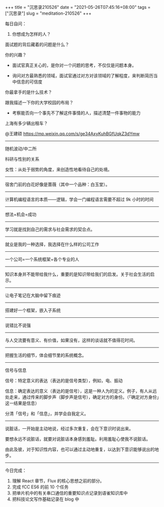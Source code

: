 +++
title = "沉思录210526"
date = "2021-05-26T07:45:16+08:00"
tags = ["沉思录"]
slug = "meditation-210526"
+++

每日自问：

1. 你想成为怎样的人？

面试题的背后藏着的问题是什么？

你的兴趣？

- 面试官真正关心的，是你对一个问题的思考，不仅仅是问题本身。

- 询问对方最熟悉的领域，面试官通过对方对该领域的了解程度，来判断简历当中信息的可信度

你最拿手的是什么技术？

跟我描述一下你的大学校园的布局？

- 考察能否向一个事先不了解这件事情的人，描述清楚一件事物的能力

上海有多少辆出租车？

@王建硕 <https://mp.weixin.qq.com/s/ge34AxyKuhBGfUqkZ3dYmw>

---

随机波动/中二所

科研与性别的关系

女性：从处于弱势的角度，来创造性地看待自己的处境。

---

宿舍门前的白花好像是蔷薇（其中一个品种：白玉堂）。

---

计算机编程语言的本质——逻辑，学会一门编程语言需要不超过 9k 小时的时间

---

想法+机会=成功

---

学习就是找到自己的需求与社会需求的契合点。

---

就业是我的一种选择，我选择在什么样的公司工作

---

一个公司=一个系统框架+各个专业的人

---

知识本身并不能带给我什么，重要的是知识带给我们的启发。关于社会生活的启示。

---

让电子笔记在大脑中留下痕迹

---

搭建好一个框架，嵌入子系统

---

说错比不说强

---

与人交流要有意义、有价值，如果没有，这样的谈话就不值得花时间。

---

把握生活的细节，体会细节里的系统概念。

---

信号与信息

信号：特定意义的表达（表达的是信号类型），例如，电、振动

信息：确定表达的意义（表达的是信号），这是一种人为的定义。例子，有人从远处走来，通过传来的脚步声（脚步声是信号），确定对方的身份。（「确定对方身份」这一结果是信息）

分清「信号」和「信息」，并学会自我定义。

---

说脏话，一开始是主动地说，经过多次重复，会在下意识时说出来。

要想永远不说脏话，就要对说脏话本身感到羞耻。利用羞耻心使我不说脏话。

由此及彼，对于知识性内容，也可以通过主动地重复，以达到下意识能够说出的地步。

---

今日完成：

1. 理解 React 章节，Flux 的核心思想之前的部分。
2. 完成 fCC ES6 的前 10 个任务
3. 把单片机中的有关串口通信的重要知识点记录到语雀知识库中
4. 把科技论文写作基础记录在 blog 中
